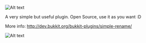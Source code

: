 ![Alt text](http://dev.bukkit.org/media/images/72/457/logo3.png "Logo")

A very simple but useful plugin. Open Source, use it as you want :D

More info: http://dev.bukkit.org/bukkit-plugins/simple-rename/


![Alt text](https://i.creativecommons.org/l/by-sa/4.0/88x31.png "License")


